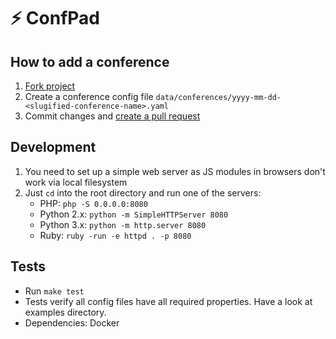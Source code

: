# ⚡️ ConfPad

## How to add a conference

1. [Fork project](https://help.github.com/articles/fork-a-repo/)
2. Create a conference config file `data/conferences/yyyy-mm-dd-<slugified-conference-name>.yaml`
3. Commit changes and [create a pull request](https://help.github.com/articles/creating-a-pull-request/)

## Development

1. You need to set up a simple web server as JS modules in browsers don't work via local filesystem
2. Just `cd` into the root directory and run one of the servers:
   * PHP: `php -S 0.0.0.0:8080`
   * Python 2.x: `python -m SimpleHTTPServer 8080`
   * Python 3.x: `python -m http.server 8080`
   * Ruby: `ruby -run -e httpd . -p 8080`

## Tests

* Run `make test`
* Tests verify all config files have all required properties. Have a look at examples directory.
* Dependencies: Docker
